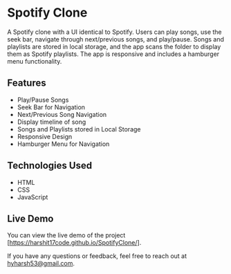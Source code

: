 # Spotify Clone

A Spotify clone with a UI identical to Spotify. Users can play songs, use the seek bar, navigate through next/previous songs, and play/pause. Songs and playlists are stored in local storage, and the app scans the folder to display them as Spotify playlists. The app is responsive and includes a hamburger menu functionality.

## Features

- Play/Pause Songs
- Seek Bar for Navigation
- Next/Previous Song Navigation
- Display timeline of song
- Songs and Playlists stored in Local Storage
- Responsive Design
- Hamburger Menu for Navigation

## Technologies Used

- HTML
- CSS
- JavaScript

## Live Demo

You can view the live demo of the project [https://harshit17code.github.io/SpotifyClone/].

If you have any questions or feedback, feel free to reach out at hyharsh53@gmail.com.
